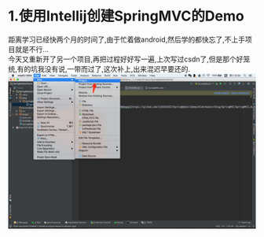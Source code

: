 # 1.使用Intellij创建SpringMVC的Demo
   距离学习已经快两个月的时间了,由于忙着做android,然后学的都快忘了,不上手项目就是不行...<br/>
   今天又重新开了另一个项目,再把过程好好写一遍,上次写过csdn了,但是那个好笼统,有的坑我没有说,一带而过了,这次补上,出来混迟早要还的.
![1](https://github.com/1181631922/SpringMybatisDemo/blob/master/ScreenShots/SpringMVC/1.png)